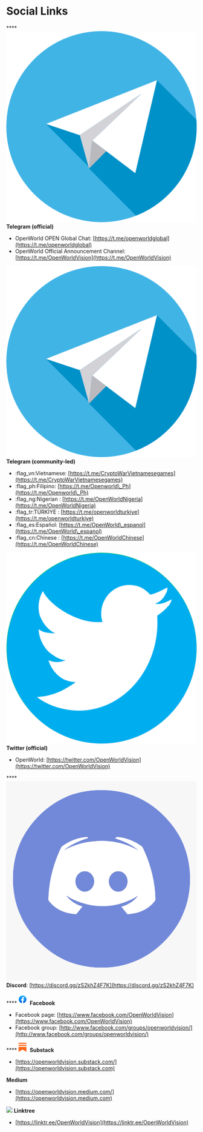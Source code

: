 # Social Links

****<img src=".gitbook/assets/telegram icon.png" alt="" data-size="line"> **Telegram (official)**&#x20;

* OpenWorld OPEN Global Chat: [https://t.me/openworldglobal](https://t.me/openworldglobal)
* OpenWorld Official Announcement Channel: [https://t.me/OpenWorldVision](https://t.me/OpenWorldVision)

<img src=".gitbook/assets/telegram icon.png" alt="" data-size="line"> **Telegram (community-led)**

* :flag\_vn:Vietnamese: [https://t.me/CryptoWarVietnamesegames](https://t.me/CryptoWarVietnamesegames)
* :flag\_ph:Filipino: [https://t.me/Openworld\_Ph](https://t.me/Openworld\_Ph)
* :flag\_ng:Nigerian : [https://t.me/OpenWorldNigeria](https://t.me/OpenWorldNigeria)
* :flag\_tr:TÜRKİYE : [https://t.me/openworldturkiye](https://t.me/openworldturkiye)
* :flag\_es:Español: [https://t.me/OpenWorld\_espanol](https://t.me/OpenWorld\_espanol)
* :flag\_cn:Chinese : [https://t.me/OpenWorldChinese](https://t.me/OpenWorldChinese)

<img src=".gitbook/assets/twitter icon.png" alt="" data-size="line"> **Twitter (official)**&#x20;

* OpenWorld: [https://twitter.com/OpenWorldVision](https://twitter.com/OpenWorldVision)

****<img src=".gitbook/assets/discord-logo-01-discord-logo-11562849833clsolz2mbc (1).png" alt="" data-size="line"> **Discord**: [https://discord.gg/zS2khZ4F7K](https://discord.gg/zS2khZ4F7K)

****![](.gitbook/assets/facebook-icons.png) **Facebook**

* Facebook page: [https://www.facebook.com/OpenWorldVision](https://www.facebook.com/OpenWorldVision)
* Facebook group: [http://www.facebook.com/groups/openworldvision/](http://www.facebook.com/groups/openworldvision/)

****![](.gitbook/assets/V5uYHsX.png) **Substack**

* [https://openworldvision.substack.com/](https://openworldvision.substack.com)

&#x20;**Medium**

* [https://openworldvision.medium.com/](https://openworldvision.medium.com)

![](.gitbook/assets/linktree-logo-freelogovectors.net\_.png) **Linktree**

* [https://linktr.ee/OpenWorldVision](https://linktr.ee/OpenWorldVision)
